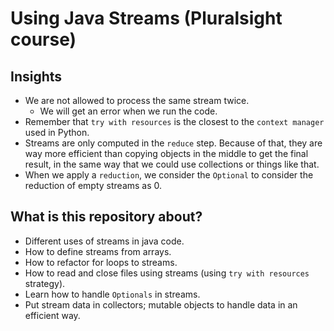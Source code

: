 # Using Java Streams (Pluralsight course)

## Insights
- We are not allowed to process the same stream twice.
  - We will get an error when we run the code.
- Remember that `try with resources` is the closest to the `context manager` used in Python.    
- Streams are only computed in the `reduce` step. Because of that, they are way more efficient than copying objects in the middle to get the final result, in the same way that we could use collections or things like that.
- When we apply a `reduction`, we consider the `Optional` to consider the reduction of empty streams as 0.

## What is this repository about?
- Different uses of streams in java code.
- How to define streams from arrays.
- How to refactor for loops to streams.
- How to read and close files using streams (using `try with resources` strategy).
- Learn how to handle `Optionals` in streams.
- Put stream data in collectors; mutable objects to handle data in an efficient way.